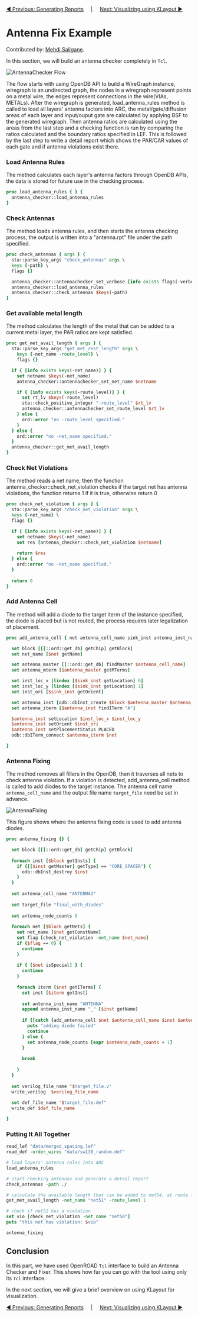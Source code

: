 [:arrow_backward: Previous: Generating Reports](../4_generating_reports) &nbsp;&nbsp;&nbsp;&nbsp;|&nbsp;&nbsp;&nbsp;&nbsp;        [Next: Visualizing using KLayout :arrow_forward:](../6_visualizing_using_klayout/README.md)

# Antenna Fix Example

Contributed by: [Mehdi Saligane](https://github.com/msaligane).


In this section, we will build an antenna checker completely in `Tcl`.

![AntennaChecker Flow](img/ACflow.png)

The flow starts with using OpenDB API to build a WireGraph instance, wiregraph is an undirected graph, the nodes in a wiregraph represent points on a metal wire, the edges represent connections in the wire(VIAs, METALs). After the wiregraph is generated, load_antenna_rules method is called to load all layers' antenna factors into ARC, the metal/gate/diffusion areas of each layer and input/ouput gate are calculated by applying BSF to the generated wiregraph. Then antenna ratios are calculated using the areas from the last step and a checking function is run by comparing the ratios calculated and the boundary ratios specified in LEF. This is followed by the last step to write a detail report which shows the PAR/CAR values of each gate and if antenna violations exist there.


### Load Antenna Rules

The method calculates each layer's antenna factors through OpenDB APIs, the data is stored for future use in the checking process.

```Tcl
proc load_antenna_rules { } {
  antenna_checker::load_antenna_rules
}
```

### Check Antennas

The method loads antenna rules, and then starts the antenna checking process, the output is written into a "antenna.rpt" file under the path specified.

```Tcl
proc check_antennas { args } {
  sta::parse_key_args "check_antennas" args \
  keys {-path} \
  flags {}

  antenna_checker::antennachecker_set_verbose [info exists flags(-verbose)]
  antenna_checker::load_antenna_rules
  antenna_checker::check_antennas $keys(-path)
}
```

### Get available metal length

The method calculates the length of the metal that can be added to a current metal layer, the PAR ratios are kept satisfied.

```Tcl
proc get_met_avail_length { args } {
  sta::parse_key_args "get_met_rest_length" args \
    keys {-net_name -route_level} \
    flags {}

  if { [info exists keys(-net_name)] } {
    set netname $keys(-net_name)
    antenna_checker::antennachecker_set_net_name $netname

    if { [info exists keys(-route_level)] } {
      set rt_lv $keys(-route_level)
      sta::check_positive_integer "-route_level" $rt_lv
      antenna_checker::antennachecker_set_route_level $rt_lv
    } else {
      ord::error "no -route_level specified."
    }
  } else {
    ord::error "no -net_name specified."
  }
  antenna_checker::get_met_avail_length
}
```

### Check Net Violations

The method reads a net name, then the function antenna_checker::check_net_violation checks if the target net has antenna violations, the function returns 1 if it is true, otherwise return 0

```Tcl
proc check_net_violation { args } {
  sta::parse_key_args "check_net_violation" args \
  keys {-net_name} \
  flags {}

  if { [info exists keys(-net_name)] } {
    set netname $keys(-net_name)
    set res [antenna_checker::check_net_violation $netname]
    
    return $res
  } else {
    ord::error "no -net_name specified."
  }  
  
  return 0
}
```

### Add Antenna Cell

The method will add a diode to the target iterm of the instance specified, the diode is placed but is not routed, the process requires later legalization of placement.

```Tcl
proc add_antenna_cell { net antenna_cell_name sink_inst antenna_inst_name } {

  set block [[[::ord::get_db] getChip] getBlock]
  set net_name [$net getName]

  set antenna_master [[::ord::get_db] findMaster $antenna_cell_name]
  set antenna_mterm [$antenna_master getMTerms]

  set inst_loc_x [lindex [$sink_inst getLocation] 0]
  set inst_loc_y [lindex [$sink_inst getLocation] 1]
  set inst_ori [$sink_inst getOrient]

  set antenna_inst [odb::dbInst_create $block $antenna_master $antenna_inst_name]
  set antenna_iterm [$antenna_inst findITerm "A"]

  $antenna_inst setLocation $inst_loc_x $inst_loc_y
  $antenna_inst setOrient $inst_ori
  $antenna_inst setPlacementStatus PLACED
  odb::dbITerm_connect $antenna_iterm $net

}
```

### Antenna Fixing

The method removes all fillers in the OpenDB, then it traverses all nets to check antenna violation. If a violation is detected, add_antenna_cell method is called to add diodes to the target instance. The antenna cell name `antenna_cell_name` and the output file name `target_file` need be set in advance.

![AntennaFixing](img/AntFixing.png)

This figure shows where the antenna fixing code is used to add antenna diodes.

```Tcl
proc antenna_fixing {} {

  set block [[[::ord::get_db] getChip] getBlock]
  
  foreach inst [$block getInsts] {
    if {[[$inst getMaster] getType] == "CORE_SPACER"} {
      odb::dbInst_destroy $inst
    }
  }
  
  set antenna_cell_name "ANTENNA3"
  
  set target_file "final_with_diodes"
  
  set antenna_node_counts 0
  
  foreach net [$block getNets] {
    set net_name [$net getConstName]
    set flag [check_net_violation -net_name $net_name]
    if {$flag == 0} {
      continue
    }
  
    if { [$net isSpecial] } {
      continue
    }
  
    foreach iterm [$net getITerms] {
      set inst [$iterm getInst]
  
      set antenna_inst_name "ANTENNA"
      append antenna_inst_name "_" [$inst getName]
  
      if {[catch {add_antenna_cell $net $antenna_cell_name $inst $antenna_inst_name} result] } {
        puts "adding diode failed"
        continue
      } else {
        set antenna_node_counts [expr $antenna_node_counts + 1]
      }
  
      break
  
    }
  }
  
  set verilog_file_name "$target_file.v"
  write_verilog  $verilog_file_name
  
  set def_file_name "$target_file.def"
  write_def $def_file_name

}
```

### Putting It All Together

```Tcl
read_lef "data/merged_spacing.lef"
read_def -order_wires "data/sw130_random.def"

# load layers' antenna rules into ARC
load_antenna_rules

# start checking antennas and generate a detail report
check_antennas -path ./

# calculate the available length that can be added to net54, at route level 1, while keeping the PAR ratios satisfied
get_met_avail_length -net_name "net51" -route_level 1

# check if net52 has a violation
set vio [check_net_violation -net_name "net50"]
puts "this net has violation: $vio"

antenna_fixing
```

## Conclusion
In this part, we have used OpenROAD `Tcl` interface to build an Antenna Checker and Fixer. This shows how far you can go with the tool using only its `Tcl` interface.

In the next section, we will give a brief overview on using KLayout for visualization.

[:arrow_backward: Previous: Generating Reports](../4_generating_reports) &nbsp;&nbsp;&nbsp;&nbsp;|&nbsp;&nbsp;&nbsp;&nbsp;        [Next: Visualizing using KLayout :arrow_forward:](../6_visualizing_using_klayout/README.md)
